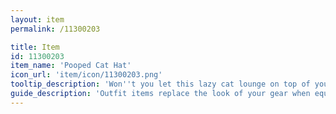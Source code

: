 ```yaml
---
layout: item
permalink: /11300203

title: Item
id: 11300203
item_name: 'Pooped Cat Hat'
icon_url: 'item/icon/11300203.png'
tooltip_description: 'Won''t you let this lazy cat lounge on top of your head?'
guide_description: 'Outfit items replace the look of your gear when equipped.'
---
```

